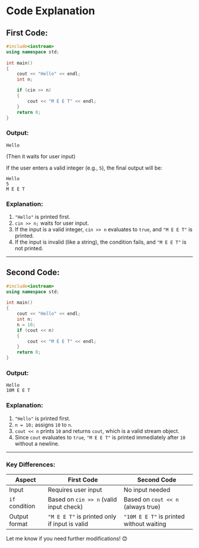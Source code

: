 # Code Explanation

## First Code:
```cpp
#include<iostream>
using namespace std; 
 
int main() 
{ 
    cout << "Hello" << endl; 
    int n;

    if (cin >> n)
    {
        cout << "M E E T" << endl;
    }
    return 0; 
}
```
### Output:
```
Hello
```
(Then it waits for user input)

If the user enters a valid integer (e.g., `5`), the final output will be:
```
Hello
5
M E E T
```

### Explanation:
1. `"Hello"` is printed first.
2. `cin >> n;` waits for user input.
3. If the input is a valid integer, `cin >> n` evaluates to `true`, and `"M E E T"` is printed.
4. If the input is invalid (like a string), the condition fails, and `"M E E T"` is not printed.

---

## Second Code:
```cpp
#include<iostream>
using namespace std; 
 
int main() 
{ 
    cout << "Hello" << endl; 
    int n;
    n = 10;
    if (cout << n)
    {
        cout << "M E E T" << endl;
    }
    return 0; 
}
```
### Output:
```
Hello
10M E E T
```

### Explanation:
1. `"Hello"` is printed first.
2. `n = 10;` assigns `10` to `n`.
3. `cout << n` prints `10` and returns `cout`, which is a valid stream object.
4. Since `cout` evaluates to `true`, `"M E E T"` is printed immediately after `10` without a newline.

---

### Key Differences:
| Aspect  | First Code | Second Code |
|---------|-----------|-------------|
| Input   | Requires user input | No input needed |
| `if` condition | Based on `cin >> n` (valid input check) | Based on `cout << n` (always true) |
| Output format | `"M E E T"` is printed only if input is valid | `"10M E E T"` is printed without waiting |

Let me know if you need further modifications! 😊

